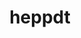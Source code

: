 ---
title: "heppdt"
layout: cache
categories: [package, develop]
meta: {"compilers": ["gcc@11.4.0"], "num_specs": 5, "num_specs_by_stack": {"hep": 5, "root": 5}, "oss": ["ubuntu22.04"], "platforms": ["linux"], "stacks": ["hep", "root"], "targets": ["x86_64_v3"], "versions": ["2.06.01"]}
spec_details: [{"compiler": "gcc@11.4.0", "hash": "drbkiriovnwk5tlyid64kyee3wuf54dk", "os": "ubuntu22.04", "platform": "linux", "size": "-", "stacks": ["hep", "root"], "target": "x86_64_v3", "variants": ["build_system=autotools"], "versions": ["2.06.01"]}, {"compiler": "gcc@11.4.0", "hash": "ezobkepjcxdy64vyxkqhke7u6iauhabv", "os": "ubuntu22.04", "platform": "linux", "size": "-", "stacks": ["hep", "root"], "target": "x86_64_v3", "variants": ["build_system=autotools"], "versions": ["2.06.01"]}, {"compiler": "gcc@11.4.0", "hash": "lsnko6iisjo5kc6on2grubbtj63xwg7o", "os": "ubuntu22.04", "platform": "linux", "size": "-", "stacks": ["hep", "root"], "target": "x86_64_v3", "variants": ["build_system=autotools"], "versions": ["2.06.01"]}, {"compiler": "gcc@11.4.0", "hash": "ts3mqsaqthhtcaoqyilqcx2qrhtcdniv", "os": "ubuntu22.04", "platform": "linux", "size": "-", "stacks": ["hep", "root"], "target": "x86_64_v3", "variants": ["build_system=autotools"], "versions": ["2.06.01"]}, {"compiler": "gcc@11.4.0", "hash": "xnlwpfovisdjpb5fm2of2kqtt7dvdnqf", "os": "ubuntu22.04", "platform": "linux", "size": "-", "stacks": ["hep", "root"], "target": "x86_64_v3", "variants": ["build_system=autotools"], "versions": ["2.06.01"]}]
---